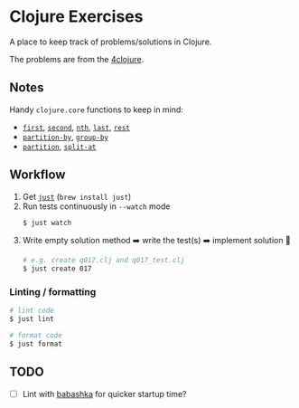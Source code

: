 # Clojure Exercises

A place to keep track of problems/solutions in Clojure.

The problems are from the [4clojure](https://4clojure.oxal.org).


## Notes

Handy `clojure.core` functions to keep in mind:

* [`first`](https://clojuredocs.org/clojure.core/first), [`second`](https://clojuredocs.org/clojure.core/second), [`nth`](https://clojuredocs.org/clojure.core/nth), [`last`](https://clojuredocs.org/clojure.core/last), [`rest`](https://clojuredocs.org/clojure.core/rest)
* [`partition-by`](https://clojuredocs.org/clojure.core/partition-by), [`group-by`](https://clojuredocs.org/clojure.core/group-by)
* [`partition`](https://clojuredocs.org/clojure.core/partition), [`split-at`](https://clojuredocs.org/clojure.core/split-at)


## Workflow

1. Get [`just`](https://github.com/casey/just) (`brew install just`)
2. Run tests continuously in `--watch` mode
    ```bash
    $ just watch
    ```
3. Write empty solution method :arrow_right: write the test(s) :arrow_right: implement solution :repeat:
    ```bash
    # e.g. create q017.clj and q017_test.clj
    $ just create 017
    ```

### Linting / formatting

```bash
# lint code
$ just lint

# format code
$ just format
```

## TODO

- [ ] Lint with [babashka](https://babashka.org) for quicker startup time?
